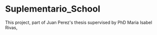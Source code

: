 # Suplementario_School
This project, part of Juan Perez's thesis supervised by PhD Maria Isabel Rivas, 
